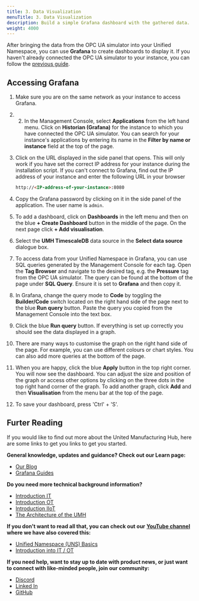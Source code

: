 ```yaml
---
title: 3. Data Visualization
menuTitle: 3. Data Visualization
description: Build a simple Grafana dashboard with the gathered data.
weight: 4000
---
```


After bringing the data from the OPC UA simulator into your Unified Namespace,
you can use **Grafana** to create dashboards to display it. If you haven't
already connected the OPC UA simulator to your instance, you can follow the
[previous guide](https://umh.docs.umh.app/docs/getstarted/dataacquisitionmanipulation/).

## Accessing Grafana

1. Make sure you are on the same network as your instance to access Grafana.

2. 2. In the Management Console, select **Applications** from the left hand
menu. Click on **Historian (Grafana)** for the instance to which you have
connected the OPC UA simulator. You can search for your instance's applications
by entering its name in the **Filter by name or instance** field at the top of
the page.

3. Click on the URL displayed in the side panel that opens. This will only work
if you have set the correct IP address for your instance during the
installation script. If you can't connect to Grafana, find out the IP address
of your instance and enter the following URL in your browser

    ```markdown
    http://<IP-address-of-your-instance>:8080
    ```

4. Copy the Grafana password by clicking on it in the side panel of the
application. The user name is `admin`.

5. To add a dashboard, click on **Dashboards** in the left menu and then on the
blue **+ Create Dashboard** button in the middle of the page. On the next page
click **+ Add visualisation**.

6. Select the **UMH TimescaleDB** data source in the **Select data source**
dialogue box.

7. To access data from your Unified Namespace in Grafana, you can use SQL
queries generated by the Management Console for each tag. Open the
**Tag Browser** and navigate to the desired tag, e.g. the **Pressure** tag
from the OPC UA simulator. The query can be found at the bottom of the page
under **SQL Query**. Ensure it is set to **Grafana** and then copy it.

8. In Grafana, change the query mode to **Code** by toggling the
**Builder/Code** switch located on the right hand side of the page next to the
blue **Run query** button. Paste the query you copied from the Management
Console into the text box.

9. Click the blue **Run query** button. If everything is set up correctly you
should see the data displayed in a graph.

10. There are many ways to customise the graph on the right hand side of the
page. For example, you can use different colours or chart styles. You can also
add more queries at the bottom of the page.

11. When you are happy, click the blue **Apply** button in the top right
corner. You will now see the dashboard. You can adjust the size and position
of the graph or access other options by clicking on the three dots in the top
right hand corner of the graph. To add another graph, click **Add** and then
**Visualisation** from the menu bar at the top of the page.

12. To save your dashboard, press 'Ctrl' + 'S'.

## Furter Reading

If you would like to find out more about the United Manufacturing Hub, here
are some links to get you links to get you started.

**General knowledge, updates and guidance? Check out our Learn page:**

- [Our Blog](https://learn.umh.app/)
- [Grafana Guides](https://learn.umh.app/topic/best-practices-and-guides-for-grafana/)

**Do you need more technical background information?**

- [Introduction IT](https://learn.umh.app/course/introduction-into-it-ot-information-technology/)
- [Introduction OT](https://learn.umh.app/course/introduction-into-it-ot-operational-technology-ot/)
- [Introduction IIoT](https://learn.umh.app/course/introduction-into-it-ot-industrial-internet-of-things-iiot/)
- [The Architecture of the UMH](https://umh.docs.umh.app/docs/architecture/)

**If you don't want to read all that, you can check out our**
**[YouTube channel](https://www.youtube.com/@unitedmanufacturinghub)**
**where we have also covered this:**

- [Unified Namespace (UNS) Basics](https://www.youtube.com/watch?v=ywiHxnm2Bnk&list=PLeC0OzgWYQfuD9Jb2eUoSbv5Vu0xxSm0k)
- [Introduction into IT / OT](https://www.youtube.com/watch?v=EuHP8olZQ8I&list=PLeC0OzgWYQfshVdn_-XCEXB4zh54ekW0b)

**If you need help, want to stay up to date with product news, or just want**
**to connect with like-minded people, join our community:**

- [Discord](https://community-discord.umh.app/?ref=learn.umh.app)
- [Linked In](https://www.linkedin.com/company/united-manufacturing-hub?ref=learn.umh.app)
- [GitHub](https://github.com/united-manufacturing-hub/united-manufacturing-hub?ref=learn.umh.app)
